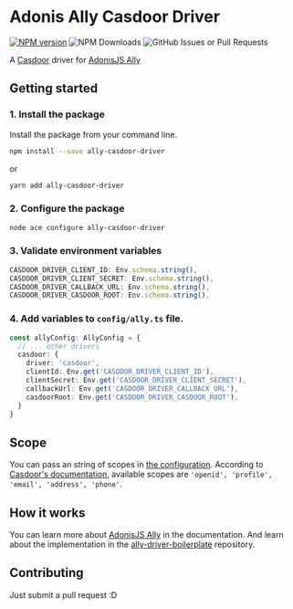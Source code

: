 # Adonis Ally Casdoor Driver

[![NPM version](https://img.shields.io/npm/v/ally-casdoor-driver.svg)](https://www.npmjs.com/package/ally-casdoor-driver)
![NPM Downloads](https://img.shields.io/npm/dm/ally-casdoor-driver)
![GitHub Issues or Pull Requests](https://img.shields.io/github/issues/daviddaytw/ally-casdoor)

A [Casdoor](https://casdoor.org/) driver for [AdonisJS Ally](https://docs.adonisjs.com/guides/auth/social)

## Getting started

### 1. Install the package
Install the package from your command line.

```bash
npm install --save ally-casdoor-driver
```

or

```bash
yarn add ally-casdoor-driver
```

### 2. Configure the package

```bash
node ace configure ally-casdoor-driver
```

### 3. Validate environment variables

```ts
CASDOOR_DRIVER_CLIENT_ID: Env.schema.string(),
CASDOOR_DRIVER_CLIENT_SECRET: Env.schema.string(),
CASDOOR_DRIVER_CALLBACK_URL: Env.schema.string(),
CASDOOR_DRIVER_CASDOOR_ROOT: Env.schema.string(),
```

### 4. Add variables to `config/ally.ts` file. 

```ts
const allyConfig: AllyConfig = {
  // ... other drivers
  casdoor: {
    driver: 'casdoor',
    clientId: Env.get('CASDOOR_DRIVER_CLIENT_ID'),
    clientSecret: Env.get('CASDOOR_DRIVER_CLIENT_SECRET'),
    callbackUrl: Env.get('CASDOOR_DRIVER_CALLBACK_URL'),
    casdoorRoot: Env.get('CASDOOR_DRIVER_CASDOOR_ROOT'),
  }
}
```

## Scope

You can pass an string of scopes in [the configuration](https://docs.adonisjs.com/guides/auth/social#define-scopes). According to [Casdoor's documentation](https://casdoor.org/docs/how-to-connect/oauth/#available-scopes), available scopes are `'openid', 'profile', 'email', 'address', 'phone'`.

## How it works

You can learn more about [AdonisJS Ally](https://docs.adonisjs.com/guides/auth/social) in the documentation. And learn about the implementation in the [ally-driver-boilerplate](https://github.com/adonisjs-community/ally-driver-boilerplate) repository.

## Contributing

Just submit a pull request :D
